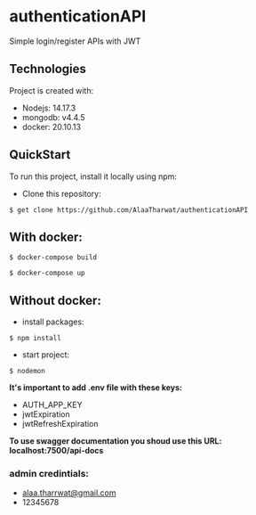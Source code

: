 # authenticationAPI
Simple login/register APIs with JWT

## Technologies
Project is created with:
* Nodejs: 14.17.3
* mongodb: v4.4.5
* docker: 20.10.13

## QuickStart
To run this project, install it locally using npm:

* Clone this repository:
```
$ get clone https://github.com/AlaaTharwat/authenticationAPI
```

## With docker:
```
$ docker-compose build
```

```
$ docker-compose up
```

## Without docker:
* install packages:
```
$ npm install
```


* start project:
```
$ nodemon 
```

**It's important to add .env file with these keys:**
* AUTH_APP_KEY
* jwtExpiration
* jwtRefreshExpiration 

**To use swagger documentation you shoud use this URL: localhost:7500/api-docs**

### admin credintials:
* alaa.tharrwat@gmail.com
* 12345678
